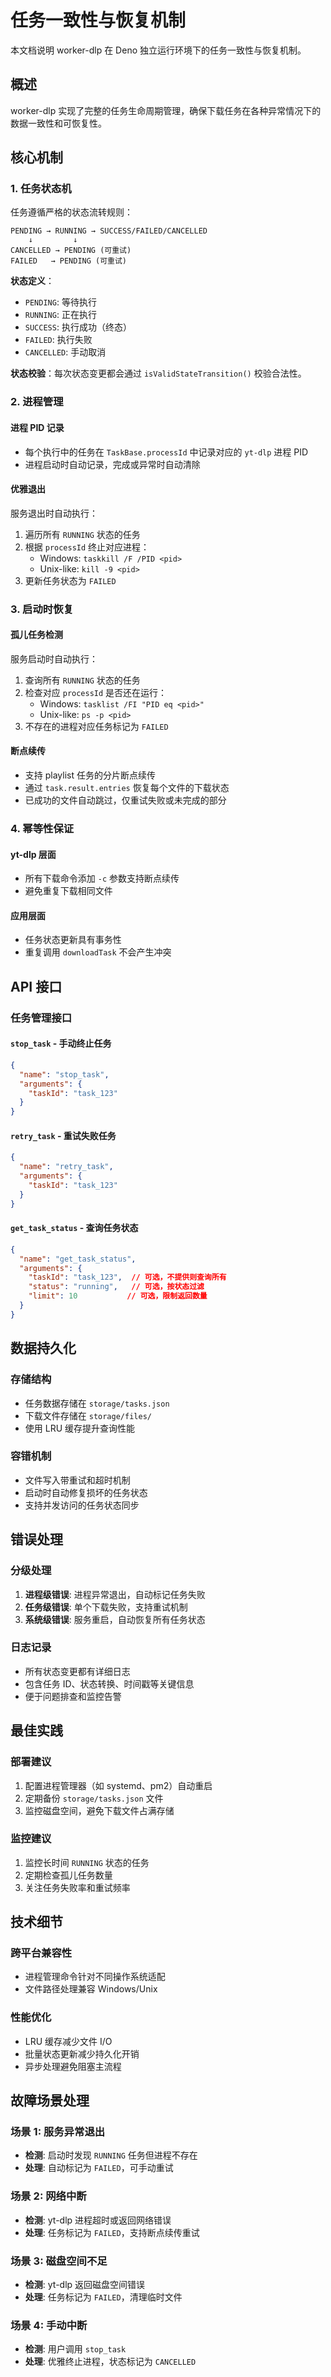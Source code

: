 # 任务一致性与恢复机制

本文档说明 worker-dlp 在 Deno 独立运行环境下的任务一致性与恢复机制。

## 概述

worker-dlp 实现了完整的任务生命周期管理，确保下载任务在各种异常情况下的数据一致性和可恢复性。

## 核心机制

### 1. 任务状态机

任务遵循严格的状态流转规则：

```
PENDING → RUNNING → SUCCESS/FAILED/CANCELLED
    ↓         ↓
CANCELLED → PENDING (可重试)
FAILED   → PENDING (可重试)
```

**状态定义**：
- `PENDING`: 等待执行
- `RUNNING`: 正在执行
- `SUCCESS`: 执行成功（终态）
- `FAILED`: 执行失败
- `CANCELLED`: 手动取消

**状态校验**：每次状态变更都会通过 `isValidStateTransition()` 校验合法性。

### 2. 进程管理

#### 进程 PID 记录
- 每个执行中的任务在 `TaskBase.processId` 中记录对应的 `yt-dlp` 进程 PID
- 进程启动时自动记录，完成或异常时自动清除

#### 优雅退出
服务退出时自动执行：
1. 遍历所有 `RUNNING` 状态的任务
2. 根据 `processId` 终止对应进程：
   - Windows: `taskkill /F /PID <pid>`
   - Unix-like: `kill -9 <pid>`
3. 更新任务状态为 `FAILED`

### 3. 启动时恢复

#### 孤儿任务检测
服务启动时自动执行：
1. 查询所有 `RUNNING` 状态的任务
2. 检查对应 `processId` 是否还在运行：
   - Windows: `tasklist /FI "PID eq <pid>"`
   - Unix-like: `ps -p <pid>`
3. 不存在的进程对应任务标记为 `FAILED`

#### 断点续传
- 支持 playlist 任务的分片断点续传
- 通过 `task.result.entries` 恢复每个文件的下载状态
- 已成功的文件自动跳过，仅重试失败或未完成的部分

### 4. 幂等性保证

#### yt-dlp 层面
- 所有下载命令添加 `-c` 参数支持断点续传
- 避免重复下载相同文件

#### 应用层面
- 任务状态更新具有事务性
- 重复调用 `downloadTask` 不会产生冲突

## API 接口

### 任务管理接口

#### `stop_task` - 手动终止任务
```json
{
  "name": "stop_task",
  "arguments": {
    "taskId": "task_123"
  }
}
```

#### `retry_task` - 重试失败任务
```json
{
  "name": "retry_task", 
  "arguments": {
    "taskId": "task_123"
  }
}
```

#### `get_task_status` - 查询任务状态
```json
{
  "name": "get_task_status",
  "arguments": {
    "taskId": "task_123",  // 可选，不提供则查询所有
    "status": "running",   // 可选，按状态过滤
    "limit": 10           // 可选，限制返回数量
  }
}
```

## 数据持久化

### 存储结构
- 任务数据存储在 `storage/tasks.json`
- 下载文件存储在 `storage/files/`
- 使用 LRU 缓存提升查询性能

### 容错机制
- 文件写入带重试和超时机制
- 启动时自动修复损坏的任务状态
- 支持并发访问的任务状态同步

## 错误处理

### 分级处理
1. **进程级错误**: 进程异常退出，自动标记任务失败
2. **任务级错误**: 单个下载失败，支持重试机制  
3. **系统级错误**: 服务重启，自动恢复所有任务状态

### 日志记录
- 所有状态变更都有详细日志
- 包含任务 ID、状态转换、时间戳等关键信息
- 便于问题排查和监控告警

## 最佳实践

### 部署建议
1. 配置进程管理器（如 systemd、pm2）自动重启
2. 定期备份 `storage/tasks.json` 文件
3. 监控磁盘空间，避免下载文件占满存储

### 监控建议
1. 监控长时间 `RUNNING` 状态的任务
2. 定期检查孤儿任务数量
3. 关注任务失败率和重试频率

## 技术细节

### 跨平台兼容性
- 进程管理命令针对不同操作系统适配
- 文件路径处理兼容 Windows/Unix

### 性能优化
- LRU 缓存减少文件 I/O
- 批量状态更新减少持久化开销
- 异步处理避免阻塞主流程

## 故障场景处理

### 场景 1: 服务异常退出
- **检测**: 启动时发现 `RUNNING` 任务但进程不存在
- **处理**: 自动标记为 `FAILED`，可手动重试

### 场景 2: 网络中断
- **检测**: yt-dlp 进程超时或返回网络错误
- **处理**: 任务标记为 `FAILED`，支持断点续传重试

### 场景 3: 磁盘空间不足
- **检测**: yt-dlp 返回磁盘空间错误
- **处理**: 任务标记为 `FAILED`，清理临时文件

### 场景 4: 手动中断
- **检测**: 用户调用 `stop_task`
- **处理**: 优雅终止进程，状态标记为 `CANCELLED`
